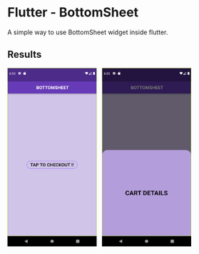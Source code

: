 # Flutter - BottomSheet

A simple way to use BottomSheet widget inside flutter.

## Results
<p>
<img src="https://github.com/Vishwa-Karthik/BottomSheet-Flutter/blob/master/1.png" width=200 height=400 />
&nbsp
<img src="https://github.com/Vishwa-Karthik/BottomSheet-Flutter/blob/master/2.png" width=200 height=400 />
</p>


